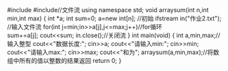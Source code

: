  #include<iostream>
 #include<fstream>//文件流
using namespace std;
void arraysum(int n,int min,int max)
{ 
	int *a; 
	int sum=0; a=new int[n]; //初始
    ifstream in("作业2.txt"); //输入文件流
	for(int j=min;in>>a[j],j<=max;j++)//for循环	
	sum+=a[j];
    cout<<sum;
	in.close();//关闭流
}
int main(void)
{
	int a,min,max;//输入整型
	cout<<"数据长度:";
	cin>>a;
	cout<<"请输入min:";
	cin>>min;
	cout<<"请输入max:";
	cin>>max;
	cout<<"和为"; 
	arraysum(a,min,max);//将数组中所有的值以整数的结果返回 
	return 0; 
}
